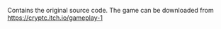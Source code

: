 Contains the original source code. The game can be downloaded from https://cryptc.itch.io/gameplay-1